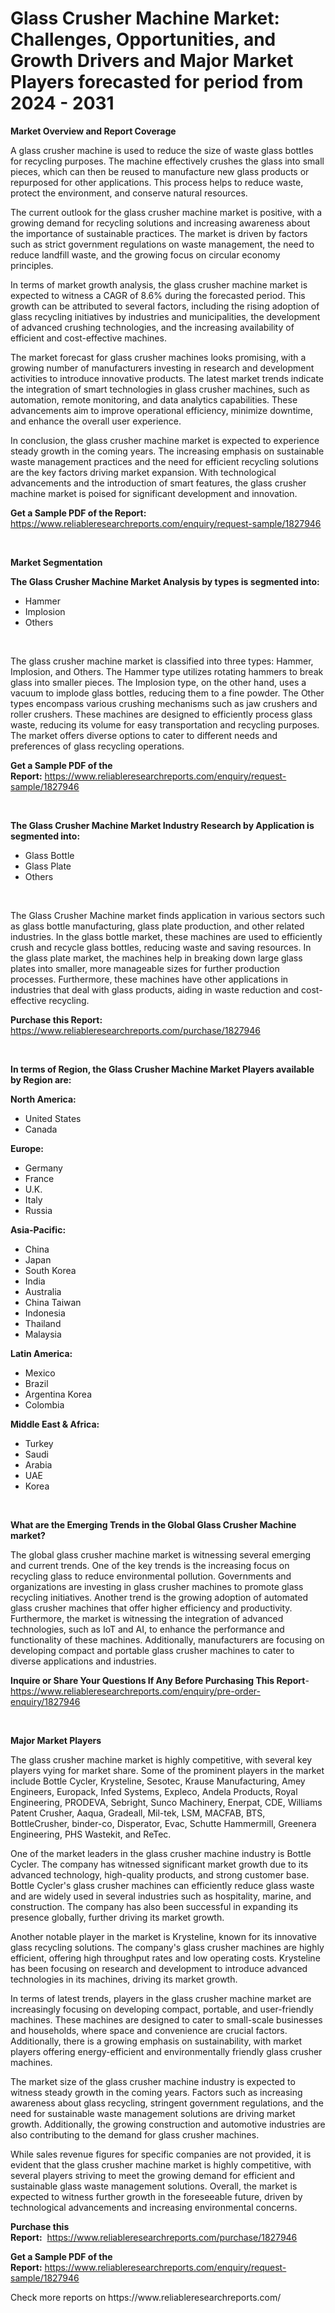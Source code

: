 <p><h1>Glass Crusher Machine Market: Challenges, Opportunities, and Growth Drivers and Major Market Players forecasted for period from 2024 - 2031</h1></p><p><strong>Market Overview and Report Coverage</strong></p>
<p><p>A glass crusher machine is used to reduce the size of waste glass bottles for recycling purposes. The machine effectively crushes the glass into small pieces, which can then be reused to manufacture new glass products or repurposed for other applications. This process helps to reduce waste, protect the environment, and conserve natural resources.</p><p>The current outlook for the glass crusher machine market is positive, with a growing demand for recycling solutions and increasing awareness about the importance of sustainable practices. The market is driven by factors such as strict government regulations on waste management, the need to reduce landfill waste, and the growing focus on circular economy principles.</p><p>In terms of market growth analysis, the glass crusher machine market is expected to witness a CAGR of 8.6% during the forecasted period. This growth can be attributed to several factors, including the rising adoption of glass recycling initiatives by industries and municipalities, the development of advanced crushing technologies, and the increasing availability of efficient and cost-effective machines.</p><p>The market forecast for glass crusher machines looks promising, with a growing number of manufacturers investing in research and development activities to introduce innovative products. The latest market trends indicate the integration of smart technologies in glass crusher machines, such as automation, remote monitoring, and data analytics capabilities. These advancements aim to improve operational efficiency, minimize downtime, and enhance the overall user experience.</p><p>In conclusion, the glass crusher machine market is expected to experience steady growth in the coming years. The increasing emphasis on sustainable waste management practices and the need for efficient recycling solutions are the key factors driving market expansion. With technological advancements and the introduction of smart features, the glass crusher machine market is poised for significant development and innovation.</p></p>
<p><strong>Get a Sample PDF of the Report:</strong> <a href="https://www.reliableresearchreports.com/enquiry/request-sample/1827946">https://www.reliableresearchreports.com/enquiry/request-sample/1827946</a></p>
<p>&nbsp;</p>
<p><strong>Market Segmentation</strong></p>
<p><strong>The Glass Crusher Machine Market Analysis by types is segmented into:</strong></p>
<p><ul><li>Hammer</li><li>Implosion</li><li>Others</li></ul></p>
<p>&nbsp;</p>
<p><p>The glass crusher machine market is classified into three types: Hammer, Implosion, and Others. The Hammer type utilizes rotating hammers to break glass into smaller pieces. The Implosion type, on the other hand, uses a vacuum to implode glass bottles, reducing them to a fine powder. The Other types encompass various crushing mechanisms such as jaw crushers and roller crushers. These machines are designed to efficiently process glass waste, reducing its volume for easy transportation and recycling purposes. The market offers diverse options to cater to different needs and preferences of glass recycling operations.</p></p>
<p><strong>Get a Sample PDF of the Report:</strong>&nbsp;<a href="https://www.reliableresearchreports.com/enquiry/request-sample/1827946">https://www.reliableresearchreports.com/enquiry/request-sample/1827946</a></p>
<p>&nbsp;</p>
<p><strong>The Glass Crusher Machine Market Industry Research by Application is segmented into:</strong></p>
<p><ul><li>Glass Bottle</li><li>Glass Plate</li><li>Others</li></ul></p>
<p>&nbsp;</p>
<p><p>The Glass Crusher Machine market finds application in various sectors such as glass bottle manufacturing, glass plate production, and other related industries. In the glass bottle market, these machines are used to efficiently crush and recycle glass bottles, reducing waste and saving resources. In the glass plate market, the machines help in breaking down large glass plates into smaller, more manageable sizes for further production processes. Furthermore, these machines have other applications in industries that deal with glass products, aiding in waste reduction and cost-effective recycling.</p></p>
<p><strong>Purchase this Report:</strong>&nbsp; <a href="https://www.reliableresearchreports.com/purchase/1827946">https://www.reliableresearchreports.com/purchase/1827946</a></p>
<p>&nbsp;</p>
<p><strong>In terms of Region, the Glass Crusher Machine Market Players available by Region are:</strong></p>
<p>
    <p> <strong> North America: </strong>
        <ul>
            <li>United States</li>
            <li>Canada</li>
        </ul>
        </p> 
    <p> <strong> Europe: </strong>
        <ul>
            <li>Germany</li>
            <li>France</li>
            <li>U.K.</li>
            <li>Italy</li>
            <li>Russia</li>
        </ul>
        </p> 
    <p> <strong> Asia-Pacific: </strong>
        <ul>
            <li>China</li>
            <li>Japan</li>
            <li>South Korea</li>
            <li>India</li>
            <li>Australia</li>
            <li>China Taiwan</li>
            <li>Indonesia</li>
            <li>Thailand</li>
            <li>Malaysia</li>
        </ul>
        </p> 
    <p> <strong> Latin America: </strong>
        <ul>
            <li>Mexico</li>
            <li>Brazil</li>
            <li>Argentina Korea</li>
            <li>Colombia</li>
        </ul>
        </p> 
    <p> <strong> Middle East & Africa: </strong>
        <ul>
            <li>Turkey</li>
            <li>Saudi</li>
            <li>Arabia</li>
            <li>UAE</li>
            <li>Korea</li>
        </ul>
    </p>
    </p>
<p>&nbsp;</p>
<p><strong>What are the Emerging Trends in the Global Glass Crusher Machine market?</strong></p>
<p><p>The global glass crusher machine market is witnessing several emerging and current trends. One of the key trends is the increasing focus on recycling glass to reduce environmental pollution. Governments and organizations are investing in glass crusher machines to promote glass recycling initiatives. Another trend is the growing adoption of automated glass crusher machines that offer higher efficiency and productivity. Furthermore, the market is witnessing the integration of advanced technologies, such as IoT and AI, to enhance the performance and functionality of these machines. Additionally, manufacturers are focusing on developing compact and portable glass crusher machines to cater to diverse applications and industries.</p></p>
<p><strong>Inquire or Share Your Questions If Any Before Purchasing This Report</strong>- <a href="https://www.reliableresearchreports.com/enquiry/pre-order-enquiry/1827946">https://www.reliableresearchreports.com/enquiry/pre-order-enquiry/1827946</a></p>
<p>&nbsp;</p>
<p><strong>Major Market Players</strong></p>
<p><p>The glass crusher machine market is highly competitive, with several key players vying for market share. Some of the prominent players in the market include Bottle Cycler, Krysteline, Sesotec, Krause Manufacturing, Amey Engineers, Europack, Infed Systems, Expleco, Andela Products, Royal Engineering, PRODEVA, Sebright, Sunco Machinery, Enerpat, CDE, Williams Patent Crusher, Aaqua, Gradeall, Mil-tek, LSM, MACFAB, BTS, BottleCrusher, binder-co, Disperator, Evac, Schutte Hammermill, Greenera Engineering, PHS Wastekit, and ReTec.</p><p>One of the market leaders in the glass crusher machine industry is Bottle Cycler. The company has witnessed significant market growth due to its advanced technology, high-quality products, and strong customer base. Bottle Cycler's glass crusher machines can efficiently reduce glass waste and are widely used in several industries such as hospitality, marine, and construction. The company has also been successful in expanding its presence globally, further driving its market growth.</p><p>Another notable player in the market is Krysteline, known for its innovative glass recycling solutions. The company's glass crusher machines are highly efficient, offering high throughput rates and low operating costs. Krysteline has been focusing on research and development to introduce advanced technologies in its machines, driving its market growth.</p><p>In terms of latest trends, players in the glass crusher machine market are increasingly focusing on developing compact, portable, and user-friendly machines. These machines are designed to cater to small-scale businesses and households, where space and convenience are crucial factors. Additionally, there is a growing emphasis on sustainability, with market players offering energy-efficient and environmentally friendly glass crusher machines.</p><p>The market size of the glass crusher machine industry is expected to witness steady growth in the coming years. Factors such as increasing awareness about glass recycling, stringent government regulations, and the need for sustainable waste management solutions are driving market growth. Additionally, the growing construction and automotive industries are also contributing to the demand for glass crusher machines.</p><p>While sales revenue figures for specific companies are not provided, it is evident that the glass crusher machine market is highly competitive, with several players striving to meet the growing demand for efficient and sustainable glass waste management solutions. Overall, the market is expected to witness further growth in the foreseeable future, driven by technological advancements and increasing environmental concerns.</p></p>
<p><strong>Purchase this Report:</strong>&nbsp;&nbsp;<a href="https://www.reliableresearchreports.com/purchase/1827946">https://www.reliableresearchreports.com/purchase/1827946</a></p>
<p></p>
<p><strong>Get a Sample PDF of the Report:</strong>&nbsp;<a href="https://www.reliableresearchreports.com/enquiry/request-sample/1827946">https://www.reliableresearchreports.com/enquiry/request-sample/1827946</a></p>
<p>Check more reports on https://www.reliableresearchreports.com/</p>